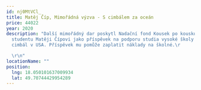 ```yaml
---
id: nj0MtVCl_
title: Matěj Číp, Mimořádná výzva - S cimbálem za oceán
price: 44022
year: 2020
description: "Další mimořádný dar poskytl Nadační fond Kousek po kousku nadanému
  studentu Matěji Čípovi jako příspěvek na podporu studia vysoké školy ve hře na
  cimbál v USA. Příspěvek mu pomůže zaplatit náklady na školné.\r

  \r\n"
locationName: ""
position:
  lng: 18.050101637009934
  lat: 49.70744429954289
---
```

